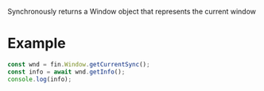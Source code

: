 Synchronously returns a Window object that represents the current window

# Example
```js
const wnd = fin.Window.getCurrentSync();
const info = await wnd.getInfo();
console.log(info);

```

